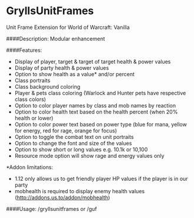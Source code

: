 # GryllsUnitFrames
Unit Frame Extension for World of Warcraft: Vanilla

####Description:
Modular enhancement

####Features:
- Display of player, target & target of target health & power values
- Display of party health & power values
- Option to show health as a value* and/or percent
- Class portraits
- Class background coloring
- Player & pets class coloring (Warlock and Hunter pets have respective class colors)
- Option to color player names by class and mob names by reaction
- Option to color health text based on the health percent (when 20% health or lower)
- Option to color power text based on power type (blue for mana, yellow for energy, red for rage, orange for focus)
- Option to toggle the combat text on unit portraits
- Option to change the font and size of the values
- Option to show short or long values e.g. 10.1k or 10,100
- Resource mode option will show rage and energy values only

*Addon limitations:
- 1.12 only allows us to get friendly player HP values if the player is in our party
- mobhealth is required to display enemy health values (http://addons.us.to/addon/mobhealth)

####Usage:
/gryllsunitframes or /guf
